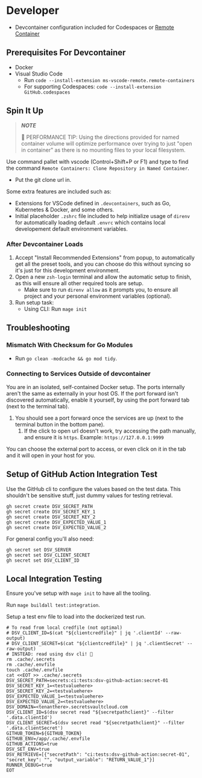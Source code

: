 # Developer

- Devcontainer configuration included for Codespaces or [Remote Container](https://code.visualstudio.com/docs/remote/containers)

## Prerequisites For Devcontainer

- Docker
- Visual Studio Code
    - Run `code --install-extension ms-vscode-remote.remote-containers`
    - For supporting Codespaces: `code --install-extension GitHub.codespaces`

## Spin It Up

> **_NOTE_**
>
> 🐎 PERFORMANCE TIP: Using the directions provided for named container volume will optimize performance over trying to just "open in container" as there is no mounting files to your local filesystem.

Use command pallet with vscode (Control+Shift+P or F1) and type to find the command `Remote Containers: Clone Repository in Named Container`.

- Put the git clone url in.

Some extra features are included such as:

- Extensions for VSCode defined in `.devcontainers`, such as Go, Kubernetes & Docker, and some others.
- Initial placeholder `.zshrc` file included to help initialize usage of `direnv` for automatically loading default `.envrc` which contains local developement default environment variables.

### After Devcontainer Loads

1. Accept "Install Recommended Extensions" from popup, to automatically get all the preset tools, and you can choose do this without syncing so it's just for this development environment.
2. Open a new `zsh-login` terminal and allow the automatic setup to finish, as this will ensure all other required tools are setup.
   - Make sure to run `direnv allow` as it prompts you, to ensure all project and your personal environment variables (optional).
3. Run setup task:
   - Using CLI: Run `mage init`

## Troubleshooting

### Mismatch With Checksum for Go Modules

- Run `go clean -modcache && go mod tidy`.

### Connecting to Services Outside of devcontainer

You are in an isolated, self-contained Docker setup.
The ports internally aren't the same as externally in your host OS.
If the port forward isn't discovered automatically, enable it yourself, by using the port forward tab (next to the terminal tab).

1. You should see a port forward once the services are up (next to the terminal button in the bottom pane).
   1. If the click to open url doesn't work, try accessing the path manually, and ensure it is `https`.
      Example: `https://127.0.0.1:9999`

You can choose the external port to access, or even click on it in the tab and it will open in your host for you.

## Setup of GitHub Action Integration Test

Use the GitHub cli to configure the values based on the test data.
This shouldn't be sensitive stuff, just dummy values for testing retrieval.

```shell
gh secret create DSV_SECRET_PATH
gh secret create DSV_SECRET_KEY_1
gh secret create DSV_SECRET_KEY_2
gh secret create DSV_EXPECTED_VALUE_1
gh secret create DSV_EXPECTED_VALUE_2
```

For general config you'll also need:

```shell
gh secret set DSV_SERVER
gh secret set DSV_CLIENT_SECRET                                                                                          gh secret set DSV_CLIENT_ID
```

## Local Integration Testing

Ensure you've setup with `mage init` to have all the tooling.

Run `mage buildall test:integration`.

Setup a test env file to load into the dockerized test run.

```shell
# To read from local credfile (not optimal)
# DSV_CLIENT_ID=$(cat "${clientcredfile}" | jq '.clientId' --raw-output)
# DSV_CLIENT_SECRET=$(cat "${clientcredfile}" | jq '.clientSecret' --raw-output)
# INSTEAD: read using dsv cli! 💯
rm .cache/.secrets
rm .cache/.envfile
touch .cache/.envfile
cat <<EOT >> .cache/.secrets
DSV_SECRET_PATH=secrets:ci:tests:dsv-github-action:secret-01
DSV_SECRET_KEY_1=<testvaluehere>
DSV_SECRET_KEY_2=<testvaluehere>
DSV_EXPECTED_VALUE_1=<testvaluehere>
DSV_EXPECTED_VALUE_2=<testvaluehere>
DSV_DOMAIN=<tenanthere>.secretsvaultcloud.com
DSV_CLIENT_ID=$(dsv secret read "${secretpathclient}" --filter '.data.clientId')
DSV_CLIENT_SECRET=$(dsv secret read "${secretpathclient}" --filter '.data.clientSecret')
GITHUB_TOKEN=${GITHUB_TOKEN}
GITHUB_ENV=/app/.cache/.envfile
GITHUB_ACTIONS=true
DSV_SET_ENV=true
DSV_RETRIEVE=[{"secretPath": "ci:tests:dsv-github-action:secret-01", "secret_key": "", "output_variable": "RETURN_VALUE_1"}]
RUNNER_DEBUG=true
EOT
```
